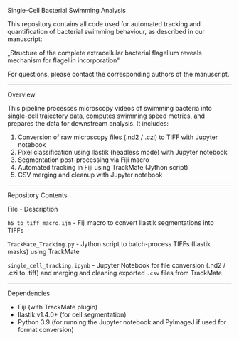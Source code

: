 Single-Cell Bacterial Swimming Analysis

This repository contains all code used for automated tracking and quantification of bacterial swimming behaviour, as described in our manuscript:

„Structure of the complete extracellular bacterial flagellum reveals mechanism for flagellin incorporation“

For questions, please contact the corresponding authors of the manuscript.

---

Overview

This pipeline processes microscopy videos of swimming bacteria into single-cell trajectory data, computes swimming speed metrics, and prepares the data for downstream analysis. It includes:

1. Conversion of raw microscopy files (.nd2 / .czi) to TIFF with Jupyter notebook 
2. Pixel classification using Ilastik (headless mode) with Jupyter notebook 
3. Segmentation post-processing via Fiji macro
4. Automated tracking in Fiji using TrackMate (Jython script)
5. CSV merging and cleanup with Jupyter notebook

---

Repository Contents

File - Description

`h5_to_tiff_macro.ijm` - Fiji macro to convert Ilastik segmentations into TIFFs

`TrackMate_Tracking.py` - Jython script to batch-process TIFFs (Ilastik masks) using TrackMate

`single_cell_tracking.ipynb` - Jupyter Notebook for file conversion (.nd2 / .czi to .tiff) and merging and cleaning exported `.csv` files from TrackMate

---

Dependencies

- Fiji (with TrackMate plugin)
- Ilastik v1.4.0+ (for cell segmentation)
- Python 3.9 (for running the Jupyter notebook and PyImageJ if used for format conversion)
